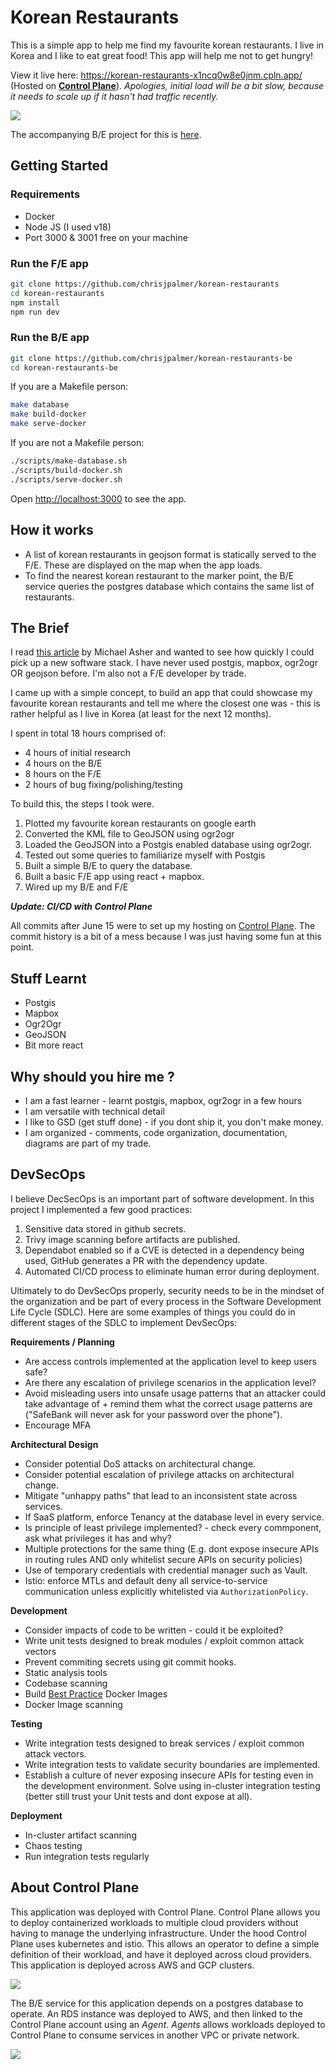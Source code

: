 # Korean Restaurants

This is a simple app to help me find my favourite korean restaurants. I live in
Korea and I like to eat great food! This app will help me not to get hungry!

View it live here: https://korean-restaurants-x1ncq0w8e0jnm.cpln.app/ (Hosted on
**[Control Plane](https://controlplane.com)**). _Apologies, initial load will be
a bit slow, because it needs to scale up if it hasn't had traffic recently._

![](./screenshot.png)

The accompanying B/E project for this is
[here](https://github.com/chrisjpalmer/korean-restaurants-be).

## Getting Started

### Requirements

- Docker
- Node JS (I used v18)
- Port 3000 & 3001 free on your machine

### Run the F/E app

```bash
git clone https://github.com/chrisjpalmer/korean-restaurants
cd korean-restaurants
npm install
npm run dev
```

### Run the B/E app

```bash
git clone https://github.com/chrisjpalmer/korean-restaurants-be
cd korean-restaurants-be
```

If you are a Makefile person:

```sh
make database
make build-docker
make serve-docker
```

If you are not a Makefile person:

```sh
./scripts/make-database.sh
./scripts/build-docker.sh
./scripts/serve-docker.sh
```

Open [http://localhost:3000](http://localhost:3000) to see the app.

## How it works

- A list of korean restaurants in geojson format is statically served to the
  F/E. These are displayed on the map when the app loads.
- To find the nearest korean restaurant to the marker point, the B/E service
  queries the postgres database which contains the same list of restaurants.

## The Brief

I read
[this article](https://www.linkedin.com/pulse/right-size-your-geospatial-data-architecture-vector-michael-asher/?utm_source=share&utm_medium=member_ios&utm_campaign=share_via)
by Michael Asher and wanted to see how quickly I could pick up a new software
stack. I have never used postgis, mapbox, ogr2ogr OR geojson before. I'm also
not a F/E developer by trade.

I came up with a simple concept, to build an app that could showcase my
favourite korean restaurants and tell me where the closest one was - this is
rather helpful as I live in Korea (at least for the next 12 months).

I spent in total 18 hours comprised of:

- 4 hours of initial research
- 4 hours on the B/E
- 8 hours on the F/E
- 2 hours of bug fixing/polishing/testing

To build this, the steps I took were.

1. Plotted my favourite korean restaurants on google earth
2. Converted the KML file to GeoJSON using ogr2ogr
3. Loaded the GeoJSON into a Postgis enabled database using ogr2ogr.
4. Tested out some queries to familiarize myself with Postgis
5. Built a simple B/E to query the database.
6. Built a basic F/E app using react + mapbox.
7. Wired up my B/E and F/E

**_Update: CI/CD with Control Plane_**

All commits after June 15 were to set up my hosting on
[Control Plane](https://controlplane.com/). The commit history is a bit of a
mess because I was just having some fun at this point.

## Stuff Learnt

- Postgis
- Mapbox
- Ogr2Ogr
- GeoJSON
- Bit more react

## Why should you hire me ?

- I am a fast learner - learnt postgis, mapbox, ogr2ogr in a few hours
- I am versatile with technical detail
- I like to GSD (get stuff done) - if you dont ship it, you don't make money.
- I am organized - comments, code organization, documentation, diagrams are part
  of my trade.

## DevSecOps

I believe DecSecOps is an important part of software development. In this
project I implemented a few good practices:

1. Sensitive data stored in github secrets.
2. Trivy image scanning before artifacts are published.
3. Dependabot enabled so if a CVE is detected in a dependency being used, GitHub
   generates a PR with the dependency update.
4. Automated CI/CD process to eliminate human error during deployment.

Ultimately to do DevSecOps properly, security needs to be in the mindset of the
organization and be part of every process in the Software Development Life Cycle
(SDLC). Here are some examples of things you could do in different stages of the
SDLC to implement DevSecOps:

**Requirements / Planning**

- Are access controls implemented at the application level to keep users safe?
- Are there any escalation of privilege scenarios in the application level?
- Avoid misleading users into unsafe usage patterns that an attacker could take
  advantage of + remind them what the correct usage patterns are ("SafeBank will
  never ask for your password over the phone").
- Encourage MFA

**Architectural Design**

- Consider potential DoS attacks on architectural change.
- Consider potential escalation of privilege attacks on architectural change.
- Mitigate "unhappy paths" that lead to an inconsistent state across services.
- If SaaS platform, enforce Tenancy at the database level in every service.
- Is principle of least privilege implemented? - check every commponent, ask
  what privileges it has and why?
- Multiple protections for the same thing (E.g. dont expose insecure APIs in
  routing rules AND only whitelist secure APIs on security policies)
- Use of temporary credentials with credential manager such as Vault.
- Istio: enforce MTLs and default deny all service-to-service communication
  unless explicitly whitelisted via `AuthorizationPolicy`.

**Development**

- Consider impacts of code to be written - could it be exploited?
- Write unit tests designed to break modules / exploit common attack vectors
- Prevent commiting secrets using git commit hooks.
- Static analysis tools
- Codebase scanning
- Build
  [Best Practice](https://docs.docker.com/develop/develop-images/dockerfile_best-practices/)
  Docker Images
- Docker Image scanning

**Testing**

- Write integration tests designed to break services / exploit common attack
  vectors.
- Write integration tests to validate security boundaries are implemented.
- Establish a culture of never exposing insecure APIs for testing even in the
  development environment. Solve using in-cluster integration testing (better
  still trust your Unit tests and dont expose at all).

**Deployment**

- In-cluster artifact scanning
- Chaos testing
- Run integration tests regularly

## About Control Plane

This application was deployed with Control Plane. Control Plane allows you to
deploy containerized workloads to multiple cloud providers without having to
manage the underlying infrastructure. Under the hood Control Plane uses
kubernetes and istio. This allows an operator to define a simple definition of
their workload, and have it deployed across cloud providers. This application is
deployed across AWS and GCP clusters.

![](./doc/images/deployment.excalidraw.png)

The B/E service for this application depends on a postgres database to operate.
An RDS instance was deployed to AWS, and then linked to the Control Plane
account using an _Agent_. _Agents_ allows workloads deployed to Control Plane to
consume services in another VPC or private network.

![](./doc/images/agent.excalidraw.png)
